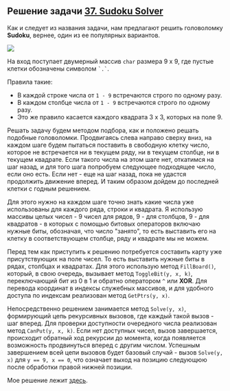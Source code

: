 ## Решение задачи [37. Sudoku Solver](https://leetcode.com/problems/sudoku-solver/)

Как и следует из названия задачи, нам предлагают решить головоломку **Sudoku**, вернее, один из ее популярных вариантов.

![](/Img/Sudoku-by-L2G-20050714.svg.png)

На вход поступает двумерный массив `char` размера 9 х 9, где пустые клетки обозначены символом ``` `.` ```.

Правила такие:
- В каждой строке числа от `1 - 9` встречаются строго по одному разу.
- В каждом столбце числа от `1 - 9` встречаются строго по одному разу.
- Это же правило касается каждого квадрата 3 х 3, которых на поле 9.

Решать задачу будем методом подбора, как и положено решать подобные головоломки. Продвигаясь слева направо сверху вниз, на каждом шаге будем пытаться поставить в свободную клетку число, которое не встречается ни в текущем ряду, ни в текущем столбце, ни в текущем квадрате. Если такого числа на этом шаге нет, откатимся на шаг назад, и для того шага попробуем следующее подходящее число, если оно есть. Если нет - еще на шаг назад, пока не удастся продолжить движение вперед. И таким образом дойдем до последней клетки с годным решением. 

Для этого нужно на каждом шаге точно знать какие числа уже использованы для каждого ряда, строки и квадрата. Я использую массивы целых чисел - 9 чисел для рядов, 9 - для столбцов, 9 - для квадратов - в которых с помощью битовых операторов включаю нужные биты, обозначая, что число "занято", то есть выставить его на клетку в соответствующем столбце, ряду и квадрате мы не можем.

Перед тем как приступить к решению потребуется составить карту уже присутствующих на поле чисел. То есть выставить нужные биты в рядах, столбцах и квадратах. Для этого использую метод `FillBoard()`, который, в свою очередь, вызывает метод `ToggleBit(y, x, k)`, переключающий бит из 0 в 1 и обратно оператором `^` или **XOR**. Для перевода координат в индексы служебных массивов, и для удобного доступа по индексам реализован метод `GetPtrs(y, x)`.

Непосредственно решением занимается метод `Solve(y, x)`, формирующий цепь рекурсивных вызовов, где каждый такой вызов - шаг вперед. Для проверки доступности очередного числа реализован метод `CanPut(y, x, k)`. Если нет доступных чисел, вызов завершается, происходит обратный ход рекурсии до момента, когда появляется возможность продвинуться вперед с другим числом. Успешным завершением всей цепи вызовов будет базовый случай - вызов `Solve(y, x)` для `y == 9, x == 0`, что означает выход на позицию следующюю после обработки правой нижней позиции.

Мое решение лежит [здесь](solution.cpp).